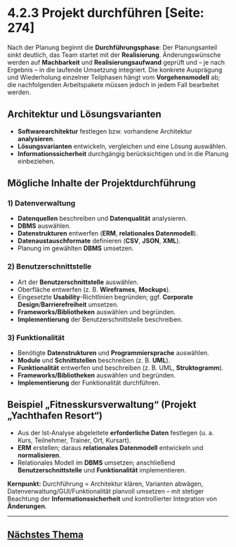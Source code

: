 # 4.2.3 Projekt durchführen [Seite: 274]

Nach der Planung beginnt die **Durchführungsphase**: Der Planungsanteil sinkt deutlich, das Team startet mit der **Realisierung**. Änderungswünsche werden auf **Machbarkeit** und **Realisierungsaufwand** geprüft und – je nach Ergebnis – in die laufende Umsetzung integriert. Die konkrete Ausprägung und Wiederholung einzelner Teilphasen hängt vom **Vorgehensmodell** ab; die nachfolgenden Arbeitspakete müssen jedoch in jedem Fall bearbeitet werden. 

## Architektur und Lösungsvarianten

* **Softwarearchitektur** festlegen bzw. vorhandene Architektur **analysieren**.
* **Lösungsvarianten** entwickeln, vergleichen und eine Lösung auswählen.
* **Informationssicherheit** durchgängig berücksichtigen und in die Planung einbeziehen. 

## Mögliche Inhalte der Projektdurchführung

### 1) **Datenverwaltung**

* **Datenquellen** beschreiben und **Datenqualität** analysieren.
* **DBMS** auswählen.
* **Datenstrukturen** entwerfen (**ERM**, **relationales Datenmodell**).
* **Datenaustauschformate** definieren (**CSV**, **JSON**, **XML**).
* Planung im gewählten **DBMS** umsetzen. 

### 2) **Benutzerschnittstelle**

* Art der **Benutzerschnittstelle** auswählen.
* Oberfläche entwerfen (z. B. **Wireframes**, **Mockups**).
* Eingesetzte **Usability**-Richtlinien begründen; ggf. **Corporate Design**/**Barrierefreiheit** umsetzen.
* **Frameworks/Bibliotheken** auswählen und begründen.
* **Implementierung** der Benutzerschnittstelle beschreiben. 

### 3) **Funktionalität**

* Benötigte **Datenstrukturen** und **Programmiersprache** auswählen.
* **Module** und **Schnittstellen** beschreiben (z. B. **UML**).
* **Funktionalität** entwerfen und beschreiben (z. B. UML, **Struktogramm**).
* **Frameworks/Bibliotheken** auswählen und begründen.
* **Implementierung** der Funktionalität durchführen. 

## Beispiel „Fitnesskursverwaltung“ (Projekt „Yachthafen Resort“)

* Aus der Ist-Analyse abgeleitete **erforderliche Daten** festlegen (u. a. Kurs, Teilnehmer, Trainer, Ort, Kursart).
* **ERM** erstellen; daraus **relationales Datenmodell** entwickeln und **normalisieren**.
* Relationales Modell im **DBMS** umsetzen; anschließend **Benutzerschnittstelle** und **Funktionalität** implementieren.

**Kernpunkt:** Durchführung = Architektur klären, Varianten abwägen, Datenverwaltung/GUI/Funktionalität planvoll umsetzen – mit stetiger Beachtung der **Informationssicherheit** und kontrollierter Integration von **Änderungen**. 

---

## [Nächstes Thema](./4.2.4_Die_Softwareloesung_testen_und_dokumentieren.md)
